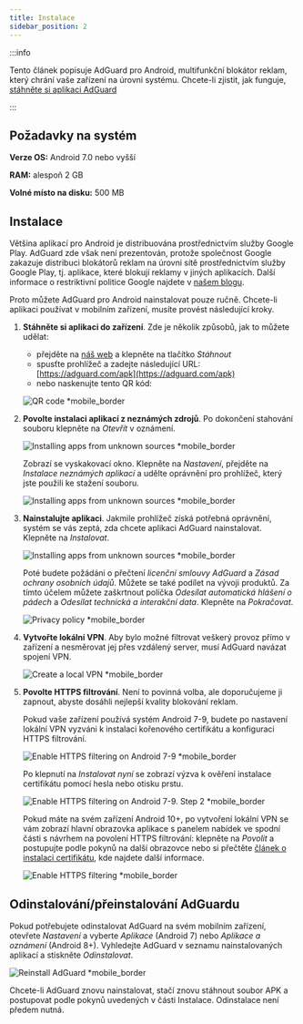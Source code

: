 ```yaml
---
title: Instalace
sidebar_position: 2
---
```


:::info

Tento článek popisuje AdGuard pro Android, multifunkční blokátor reklam, který chrání vaše zařízení na úrovni systému. Chcete-li zjistit, jak funguje, [stáhněte si aplikaci AdGuard](https://agrd.io/download-kb-adblock)

:::

## Požadavky na systém

**Verze OS:** Android 7.0 nebo vyšší

**RAM:** alespoň 2 GB

**Volné místo na disku:** 500 MB

## Instalace

Většina aplikací pro Android je distribuována prostřednictvím služby Google Play. AdGuard zde však není prezentován, protože společnost Google zakazuje distribuci blokátorů reklam na úrovni sítě prostřednictvím služby Google Play, tj. aplikace, které blokují reklamy v jiných aplikacích. Další informace o restriktivní politice Google najdete v [našem blogu](https://adguard.com/blog/adguard-google-play-removal.html).

Proto můžete AdGuard pro Android nainstalovat pouze ručně. Chcete-li aplikaci používat v mobilním zařízení, musíte provést následující kroky.

1. **Stáhněte si aplikaci do zařízení**. Zde je několik způsobů, jak to můžete udělat:

    - přejděte na [náš web](https://adguard.com/adguard-android/overview.html) a klepněte na tlačítko *Stáhnout*
    - spusťte prohlížeč a zadejte následující URL: [https://adguard.com/apk](https://adguard.com/apk)
    - nebo naskenujte tento QR kód:

    ![QR code *mobile_border](https://cdn.adtidy.org/content/kb/ad_blocker/android/installation/inst-qr-en-1.png)

1. **Povolte instalaci aplikací z neznámých zdrojů**. Po dokončení stahování souboru klepněte na *Otevřít* v oznámení.

    ![Installing apps from unknown sources *mobile_border](https://cdn.adtidy.org/content/kb/ad_blocker/android/installation/inst_1.png)

    Zobrazí se vyskakovací okno. Klepněte na *Nastavení*, přejděte na *Instalace neznámých aplikací* a udělte oprávnění pro prohlížeč, který jste použili ke stažení souboru.

    ![Installing apps from unknown sources *mobile_border](https://cdn.adtidy.org/content/kb/ad_blocker/android/installation/inst_3.png)

1. **Nainstalujte aplikaci**. Jakmile prohlížeč získá potřebná oprávnění, systém se vás zeptá, zda chcete aplikaci AdGuard nainstalovat. Klepněte na *Instalovat*.

    ![Installing apps from unknown sources *mobile_border](https://cdn.adtidy.org/content/kb/ad_blocker/android/installation/inst_4.png)

    Poté budete požádáni o přečtení *licenční smlouvy AdGuard* a *Zásad ochrany osobních údajů*. Můžete se také podílet na vývoji produktů. Za tímto účelem můžete zaškrtnout políčka *Odesílat automatická hlášení o pádech* a *Odesílat technická a interakční data*. Klepněte na *Pokračovat*.

    ![Privacy policy *mobile_border](https://cdn.adtidy.org/content/kb/ad_blocker/android/installation/fl_3.png)

1. **Vytvořte lokální VPN**. Aby bylo možné filtrovat veškerý provoz přímo v zařízení a nesměrovat jej přes vzdálený server, musí AdGuard navázat spojení VPN.

    ![Create a local VPN *mobile_border](https://cdn.adtidy.org/content/kb/ad_blocker/android/installation/fl_2.png)

1. **Povolte HTTPS filtrování**. Není to povinná volba, ale doporučujeme ji zapnout, abyste dosáhli nejlepší kvality blokování reklam.

    Pokud vaše zařízení používá systém Android 7-9, budete po nastavení lokální VPN vyzváni k instalaci kořenového certifikátu a konfiguraci HTTPS filtrování.

    ![Enable HTTPS filtering on Android 7-9 *mobile_border](https://cdn.adtidy.org/content/kb/ad_blocker/android/installation/cert_1.jpg)

    Po klepnutí na *Instalovat nyní* se zobrazí výzva k ověření instalace certifikátu pomocí hesla nebo otisku prstu.

    ![Enable HTTPS filtering on Android 7-9. Step 2 *mobile_border](https://cdn.adtidy.org/content/kb/ad_blocker/android/installation/cert_2.jpg)

    Pokud máte na svém zařízení Android 10+, po vytvoření lokální VPN se vám zobrazí hlavní obrazovka aplikace s panelem nabídek ve spodní části s návrhem na povolení HTTPS filtrování: klepněte na *Povolit* a postupujte podle pokynů na další obrazovce nebo si přečtěte [článek o instalaci certifikátu](solving-problems/manual-certificate.md), kde najdete další informace.

    ![Enable HTTPS filtering *mobile_border](https://cdn.adtidy.org/content/kb/ad_blocker/android/installation/fl_5.png)

## Odinstalování/přeinstalování AdGuardu

Pokud potřebujete odinstalovat AdGuard na svém mobilním zařízení, otevřete *Nastavení* a vyberte *Aplikace* (Android 7) nebo *Aplikace a oznámení* (Android 8+). Vyhledejte AdGuard v seznamu nainstalovaných aplikací a stiskněte *Odinstalovat*.

![Reinstall AdGuard *mobile_border](https://cdn.adtidy.org/content/kb/ad_blocker/android/installation/inst_4.png)

Chcete-li AdGuard znovu nainstalovat, stačí znovu stáhnout soubor APK a postupovat podle pokynů uvedených v části Instalace. Odinstalace není předem nutná.
